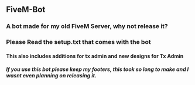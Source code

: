 ## FiveM-Bot
### A bot made for my old FiveM Server, why not release it?
### Please Read the setup.txt that comes with the bot
#### This also includes additions for tx admin and new designs for Tx Admin
##### If you use this bot please keep my footers, this took so long to make and I wasnt even planning on releasing it.
